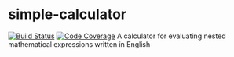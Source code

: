 # simple-calculator

[![Build Status](https://travis-ci.com/joaomlneto/travis-ci-tutorial-java.svg?branch=master)](https://travis-ci.com/joaomlneto/travis-ci-tutorial-java)
[![Code Coverage](https://codecov.io/github/joaomlneto/travis-ci-tutorial-java/coverage.svg)](https://codecov.io/gh/Muhammad-Umer/simple-calculator)
A calculator for evaluating nested mathematical expressions written in English

